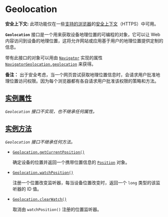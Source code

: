 # Geolocation

**安全上下文:** 此项功能仅在一些[支持的浏览器](https://developer.mozilla.org/zh-CN/docs/Web/API/Geolocation#浏览器兼容性)的[安全上下文](https://developer.mozilla.org/zh-CN/docs/Web/Security/Secure_Contexts)（HTTPS）中可用。

**`Geolocation`** 接口是一个用来获取设备地理位置的可编程的对象，它可以让 Web 内容访问到设备的地理位置，这将允许网站或应用基于用户的地理位置提供定制的信息。

带有此接口的对象可以用由 [`Navigator`](https://developer.mozilla.org/zh-CN/docs/Web/API/Navigator) 实现的属性 [`NavigatorGeolocation.geolocation`](https://developer.mozilla.org/zh-CN/docs/Web/API/Navigator/geolocation) 来获得。

**备注：** 出于安全考虑，当一个网页尝试获取地理位置信息时，会请求用户批准地理位置访问权限。因为每个浏览器都有各自请求用户批准该权限的策略和方法。

## [实例属性](https://developer.mozilla.org/zh-CN/docs/Web/API/Geolocation#实例属性)

*`Geolocation` 接口不实现，也不继承任何属性。*

## [实例方法](https://developer.mozilla.org/zh-CN/docs/Web/API/Geolocation#实例方法)

*`Geolocation` 接口不继承任何方法。*

-   [`Geolocation.getCurrentPosition()`](https://developer.mozilla.org/zh-CN/docs/Web/API/Geolocation/getCurrentPosition)

    确定设备的位置并返回一个携带位置信息的 [`Position`](https://developer.mozilla.org/zh-CN/docs/Web/API/GeolocationPosition) 对象。

-   [`Geolocation.watchPosition()`](https://developer.mozilla.org/zh-CN/docs/Web/API/Geolocation/watchPosition)

    注册一个位置改变监听器，每当设备位置改变时，返回一个 `long` 类型的该监听器的 ID 值。

-   [`Geolocation.clearWatch()`](https://developer.mozilla.org/zh-CN/docs/Web/API/Geolocation/clearWatch)

    取消由 `watchPosition()` 注册的位置监听器。